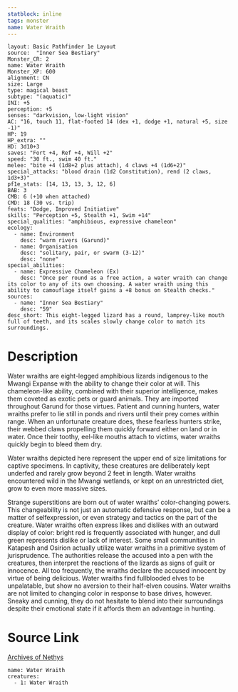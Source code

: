 ```yaml
---
statblock: inline
tags: monster
name: Water Wraith
---
```

```statblock
layout: Basic Pathfinder 1e Layout
source:  "Inner Sea Bestiary"
Monster_CR: 2
name: Water Wraith
Monster_XP: 600
alignment: CN
size: Large
type: magical beast
subtype: "(aquatic)"
INI: +5
perception: +5
senses: "darkvision, low-light vision"
AC: "16, touch 11, flat-footed 14 (dex +1, dodge +1, natural +5, size -1)"
HP: 19
HP_extra: ""
HD: 3d10+3
saves: "Fort +4, Ref +4, Will +2"
speed: "30 ft., swim 40 ft."
melee: "bite +4 (1d8+2 plus attach), 4 claws +4 (1d6+2)"
special_attacks: "blood drain (1d2 Constitution), rend (2 claws, 1d3+3)"
pf1e_stats: [14, 13, 13, 3, 12, 6]
BAB: 3
CMB: 6 (+10 when attached)
CMD: 18 (30 vs. trip)
feats: "Dodge, Improved Initiative"
skills: "Perception +5, Stealth +1, Swim +14"
special_qualities: "amphibious, expressive chameleon"
ecology:
  - name: Environment
    desc: "warm rivers (Garund)"
  - name: Organisation
    desc: "solitary, pair, or swarm (3-12)"
    desc: "none"
special_abilities:
  - name: Expressive Chameleon (Ex)
    desc: "Once per round as a free action, a water wraith can change its color to any of its own choosing. A water wraith using this ability to camouflage itself gains a +8 bonus on Stealth checks."
sources:
  - name: "Inner Sea Bestiary"
    desc: "59"
desc_short: This eight-legged lizard has a round, lamprey-like mouth full of teeth, and its scales slowly change color to match its surroundings.
```
# Description
Water wraiths are eight-legged amphibious lizards indigenous to the Mwangi Expanse with the ability to change their color at will. This chameleon-like ability, combined with their superior intelligence, makes them coveted as exotic pets or guard animals. They are imported throughout Garund for those virtues. Patient and cunning hunters, water wraiths prefer to lie still in ponds and rivers until their prey comes within range. When an unfortunate creature does, these fearless hunters strike, their webbed claws propelling them quickly forward either on land or in water. Once their toothy, eel-like mouths attach to victims, water wraiths quickly begin to bleed them dry.

Water wraiths depicted here represent the upper end of size limitations for captive specimens. In captivity, these creatures are deliberately kept underfed and rarely grow beyond 2 feet in length. Water wraiths encountered wild in the Mwangi wetlands, or kept on an unrestricted diet, grow to even more massive sizes.

Strange superstitions are born out of water wraiths’ color-changing powers. This changeability is not just an automatic defensive response, but can be a matter of selfexpression, or even strategy and tactics on the part of the creature. Water wraiths often express likes and dislikes with an outward display of color: bright red is frequently associated with hunger, and dull green represents dislike or lack of interest. Some small communities in Katapesh and Osirion actually utilize water wraiths in a primitive system of jurisprudence. The authorities release the accused into a pen with the creatures, then interpret the reactions of the lizards as signs of guilt or innocence. All too frequently, the wraiths declare the accused innocent by virtue of being delicious. Water wraiths find fullblooded elves to be unpalatable, but show no aversion to their half-elven cousins. Water wraiths are not limited to changing color in response to base drives, however. Sneaky and cunning, they do not hesitate to blend into their surroundings despite their emotional state if it affords them an advantage in hunting.
# Source Link
[Archives of Nethys](https://aonprd.com/MonsterDisplay.aspx?ItemName=Water%20Wraith)
```encounter-table
name: Water Wraith
creatures:
  - 1: Water Wraith
```
